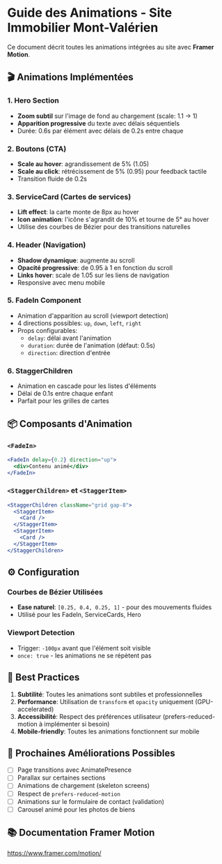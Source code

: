 # Guide des Animations - Site Immobilier Mont-Valérien

Ce document décrit toutes les animations intégrées au site avec **Framer Motion**.

## 🎬 Animations Implémentées

### 1. **Hero Section**

- **Zoom subtil** sur l'image de fond au chargement (scale: 1.1 → 1)
- **Apparition progressive** du texte avec délais séquentiels
- Durée: 0.6s par élément avec délais de 0.2s entre chaque

### 2. **Boutons (CTA)**

- **Scale au hover**: agrandissement de 5% (1.05)
- **Scale au click**: rétrécissement de 5% (0.95) pour feedback tactile
- Transition fluide de 0.2s

### 3. **ServiceCard (Cartes de services)**

- **Lift effect**: la carte monte de 8px au hover
- **Icon animation**: l'icône s'agrandit de 10% et tourne de 5° au hover
- Utilise des courbes de Bézier pour des transitions naturelles

### 4. **Header (Navigation)**

- **Shadow dynamique**: augmente au scroll
- **Opacité progressive**: de 0.95 à 1 en fonction du scroll
- **Links hover**: scale de 1.05 sur les liens de navigation
- Responsive avec menu mobile

### 5. **FadeIn Component**

- Animation d'apparition au scroll (viewport detection)
- 4 directions possibles: `up`, `down`, `left`, `right`
- Props configurables:
  - `delay`: délai avant l'animation
  - `duration`: durée de l'animation (défaut: 0.5s)
  - `direction`: direction d'entrée

### 6. **StaggerChildren**

- Animation en cascade pour les listes d'éléments
- Délai de 0.1s entre chaque enfant
- Parfait pour les grilles de cartes

## 📦 Composants d'Animation

### `<FadeIn>`

```jsx
<FadeIn delay={0.2} direction="up">
  <div>Contenu animé</div>
</FadeIn>
```

### `<StaggerChildren>` et `<StaggerItem>`

```jsx
<StaggerChildren className="grid gap-8">
  <StaggerItem>
    <Card />
  </StaggerItem>
  <StaggerItem>
    <Card />
  </StaggerItem>
</StaggerChildren>
```

## ⚙️ Configuration

### Courbes de Bézier Utilisées

- **Ease naturel**: `[0.25, 0.4, 0.25, 1]` - pour des mouvements fluides
- Utilisé pour les FadeIn, ServiceCards, Hero

### Viewport Detection

- Trigger: `-100px` avant que l'élément soit visible
- `once: true` - les animations ne se répètent pas

## 🎨 Best Practices

1. **Subtilité**: Toutes les animations sont subtiles et professionnelles
2. **Performance**: Utilisation de `transform` et `opacity` uniquement (GPU-accelerated)
3. **Accessibilité**: Respect des préférences utilisateur (prefers-reduced-motion à implémenter si besoin)
4. **Mobile-friendly**: Toutes les animations fonctionnent sur mobile

## 🚀 Prochaines Améliorations Possibles

- [ ] Page transitions avec AnimatePresence
- [ ] Parallax sur certaines sections
- [ ] Animations de chargement (skeleton screens)
- [ ] Respect de `prefers-reduced-motion`
- [ ] Animations sur le formulaire de contact (validation)
- [ ] Carousel animé pour les photos de biens

## 📚 Documentation Framer Motion

https://www.framer.com/motion/


